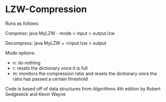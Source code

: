 # LZW-Compression

Runs as follows:

Compress: java MyLZW - mode < input > output.lzw

Decompress: java MyLZW + <input.lzw > output

Mode options:
- n: do nothing
- r: resets the dictionary once it is full
- m: monitors the compression ratio and resets the dictionary once the ratio has passed a certain threshold

Code is based off of data structures from Algorithms 4th edition by Robert Sedgewick and Kevin Wayne
